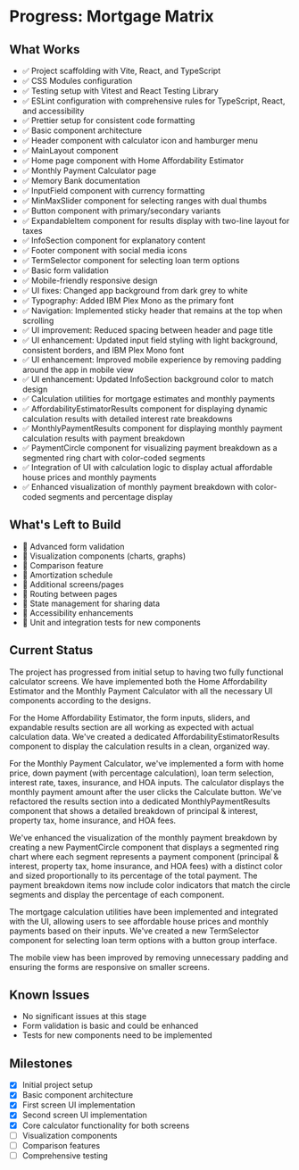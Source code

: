 # Progress: Mortgage Matrix

## What Works
- ✅ Project scaffolding with Vite, React, and TypeScript
- ✅ CSS Modules configuration
- ✅ Testing setup with Vitest and React Testing Library
- ✅ ESLint configuration with comprehensive rules for TypeScript, React, and accessibility
- ✅ Prettier setup for consistent code formatting
- ✅ Basic component architecture
- ✅ Header component with calculator icon and hamburger menu
- ✅ MainLayout component
- ✅ Home page component with Home Affordability Estimator
- ✅ Monthly Payment Calculator page
- ✅ Memory Bank documentation
- ✅ InputField component with currency formatting
- ✅ MinMaxSlider component for selecting ranges with dual thumbs
- ✅ Button component with primary/secondary variants
- ✅ ExpandableItem component for results display with two-line layout for taxes
- ✅ InfoSection component for explanatory content
- ✅ Footer component with social media icons
- ✅ TermSelector component for selecting loan term options
- ✅ Basic form validation
- ✅ Mobile-friendly responsive design
- ✅ UI fixes: Changed app background from dark grey to white
- ✅ Typography: Added IBM Plex Mono as the primary font
- ✅ Navigation: Implemented sticky header that remains at the top when scrolling
- ✅ UI improvement: Reduced spacing between header and page title
- ✅ UI enhancement: Updated input field styling with light background, consistent borders, and IBM Plex Mono font
- ✅ UI enhancement: Improved mobile experience by removing padding around the app in mobile view
- ✅ UI enhancement: Updated InfoSection background color to match design
- ✅ Calculation utilities for mortgage estimates and monthly payments
- ✅ AffordabilityEstimatorResults component for displaying dynamic calculation results with detailed interest rate breakdowns
- ✅ MonthlyPaymentResults component for displaying monthly payment calculation results with payment breakdown
- ✅ PaymentCircle component for visualizing payment breakdown as a segmented ring chart with color-coded segments
- ✅ Integration of UI with calculation logic to display actual affordable house prices and monthly payments
- ✅ Enhanced visualization of monthly payment breakdown with color-coded segments and percentage display

## What's Left to Build
- 🔲 Advanced form validation
- 🔲 Visualization components (charts, graphs)
- 🔲 Comparison feature
- 🔲 Amortization schedule
- 🔲 Additional screens/pages
- 🔲 Routing between pages
- 🔲 State management for sharing data
- 🔲 Accessibility enhancements
- 🔲 Unit and integration tests for new components

## Current Status
The project has progressed from initial setup to having two fully functional calculator screens. We have implemented both the Home Affordability Estimator and the Monthly Payment Calculator with all the necessary UI components according to the designs. 

For the Home Affordability Estimator, the form inputs, sliders, and expandable results section are all working as expected with actual calculation data. We've created a dedicated AffordabilityEstimatorResults component to display the calculation results in a clean, organized way.

For the Monthly Payment Calculator, we've implemented a form with home price, down payment (with percentage calculation), loan term selection, interest rate, taxes, insurance, and HOA inputs. The calculator displays the monthly payment amount after the user clicks the Calculate button. We've refactored the results section into a dedicated MonthlyPaymentResults component that shows a detailed breakdown of principal & interest, property tax, home insurance, and HOA fees.

We've enhanced the visualization of the monthly payment breakdown by creating a new PaymentCircle component that displays a segmented ring chart where each segment represents a payment component (principal & interest, property tax, home insurance, and HOA fees) with a distinct color and sized proportionally to its percentage of the total payment. The payment breakdown items now include color indicators that match the circle segments and display the percentage of each component.

The mortgage calculation utilities have been implemented and integrated with the UI, allowing users to see affordable house prices and monthly payments based on their inputs. We've created a new TermSelector component for selecting loan term options with a button group interface.

The mobile view has been improved by removing unnecessary padding and ensuring the forms are responsive on smaller screens.

## Known Issues
- No significant issues at this stage
- Form validation is basic and could be enhanced
- Tests for new components need to be implemented

## Milestones
- [x] Initial project setup
- [x] Basic component architecture
- [x] First screen UI implementation
- [x] Second screen UI implementation
- [x] Core calculator functionality for both screens
- [ ] Visualization components
- [ ] Comparison features
- [ ] Comprehensive testing
